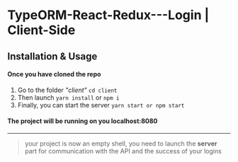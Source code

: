 # TypeORM-React-Redux---Login | Client-Side

## Installation & Usage

#### Once you have cloned the repo

1. Go to the folder _"client"_ `cd client`
2. Then launch `yarn install` or `npm i `
3. Finally, you can start the server `yarn start or npm start`

#### The project will be running on you localhost:8080

---

> your project is now an empty shell, you need to launch the **server** part for communication with the API and the success of your logins

